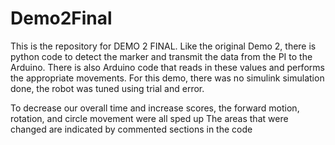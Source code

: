 # Demo2Final
This is the repository for DEMO 2 FINAL.
Like the original Demo 2, there is python code to detect the marker and transmit the data from the PI to the Arduino.
There is also Arduino code that reads in these values and performs the appropriate movements.
For this demo, there was no simulink simulation done, the robot was tuned using trial and error. 

To decrease our overall time and increase scores, the forward motion, rotation, and circle movement were all sped up
The areas that were changed are indicated by commented sections in the code
